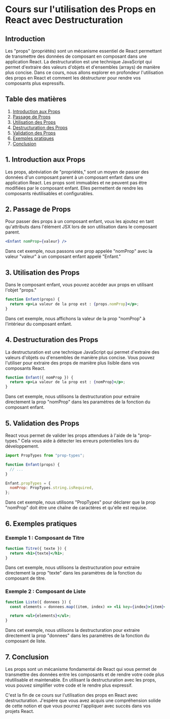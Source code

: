 # Cours sur l'utilisation des Props en React avec Destructuration

## Introduction

Les "props" (propriétés) sont un mécanisme essentiel de React permettant de transmettre des données de composant en composant dans une application React. La destructuration est une technique JavaScript qui permet d'extraire des valeurs d'objets et d'ensembles (arrays) de manière plus concise. Dans ce cours, nous allons explorer en profondeur l'utilisation des props en React et comment les déstructurer pour rendre vos composants plus expressifs.

## Table des matières

1. [Introduction aux Props](#introduction-aux-props)
2. [Passage de Props](#passage-de-props)
3. [Utilisation des Props](#utilisation-des-props)
4. [Destructuration des Props](#destructuration-des-props)
5. [Validation des Props](#validation-des-props)
6. [Exemples pratiques](#exemples-pratiques)
7. [Conclusion](#conclusion)

## 1. Introduction aux Props

Les props, abréviation de "propriétés," sont un moyen de passer des données d'un composant parent à un composant enfant dans une application React. Les props sont immuables et ne peuvent pas être modifiées par le composant enfant. Elles permettent de rendre les composants réutilisables et configurables.

## 2. Passage de Props

Pour passer des props à un composant enfant, vous les ajoutez en tant qu'attributs dans l'élément JSX lors de son utilisation dans le composant parent.

```jsx
<Enfant nomProp={valeur} />
```

Dans cet exemple, nous passons une prop appelée "nomProp" avec la valeur "valeur" à un composant enfant appelé "Enfant."

## 3. Utilisation des Props

Dans le composant enfant, vous pouvez accéder aux props en utilisant l'objet "props."

```jsx
function Enfant(props) {
  return <p>La valeur de la prop est : {props.nomProp}</p>;
}
```

Dans cet exemple, nous affichons la valeur de la prop "nomProp" à l'intérieur du composant enfant.

## 4. Destructuration des Props

La destructuration est une technique JavaScript qui permet d'extraire des valeurs d'objets ou d'ensembles de manière plus concise. Vous pouvez l'utiliser pour extraire des props de manière plus lisible dans vos composants React.

```jsx
function Enfant({ nomProp }) {
  return <p>La valeur de la prop est : {nomProp}</p>;
}
```

Dans cet exemple, nous utilisons la destructuration pour extraire directement la prop "nomProp" dans les paramètres de la fonction du composant enfant.

## 5. Validation des Props

React vous permet de valider les props attendues à l'aide de la "prop-types." Cela vous aide à détecter les erreurs potentielles lors du développement.

```jsx
import PropTypes from "prop-types";

function Enfant(props) {
  // ...
}

Enfant.propTypes = {
  nomProp: PropTypes.string.isRequired,
};
```

Dans cet exemple, nous utilisons "PropTypes" pour déclarer que la prop "nomProp" doit être une chaîne de caractères et qu'elle est requise.

## 6. Exemples pratiques

### Exemple 1 : Composant de Titre

```jsx
function Titre({ texte }) {
  return <h1>{texte}</h1>;
}
```

Dans cet exemple, nous utilisons la destructuration pour extraire directement la prop "texte" dans les paramètres de la fonction du composant de titre.

### Exemple 2 : Composant de Liste

```jsx
function Liste({ donnees }) {
  const elements = donnees.map((item, index) => <li key={index}>{item}</li>);

  return <ul>{elements}</ul>;
}
```

Dans cet exemple, nous utilisons la destructuration pour extraire directement la prop "donnees" dans les paramètres de la fonction du composant de liste.

## 7. Conclusion

Les props sont un mécanisme fondamental de React qui vous permet de transmettre des données entre les composants et de rendre votre code plus réutilisable et maintenable. En utilisant la destructuration avec les props, vous pouvez simplifier votre code et le rendre plus expressif.

C'est la fin de ce cours sur l'utilisation des props en React avec destructuration. J'espère que vous avez acquis une compréhension solide de cette notion et que vous pourrez l'appliquer avec succès dans vos projets React.
